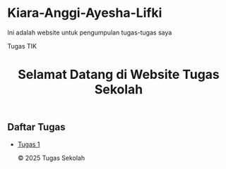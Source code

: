 # Kiara-Anggi-Ayesha-Lifki
Ini adalah website untuk pengumpulan tugas-tugas saya
<!DOCTYPE html>
<html lang="id">
<head>
    <meta charset="UTF-8">
    <meta name="viewport" content="width=device-width, initial-scale=1.0">
    <link rel="stylesheet" href="style.css">
    Tugas TIK
</head>
<body>
    <header>
        <h1>Selamat Datang di Website Tugas Sekolah</h1>
    </header>
    <main>
        <section>
            <h2>Daftar Tugas</h2>
            <ul>
                <li><a href="tugas1.pdf">Tugas 1</a></li>
        <p>&copy; 2025 Tugas Sekolah</p>
    </footer>
</body>

